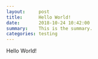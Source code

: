```yaml
---
layout:     post
title:      Hello World!
date:       2018-10-24 10:42:00
summary:    This is the summary.
categories: testing
---
```


Hello World!
